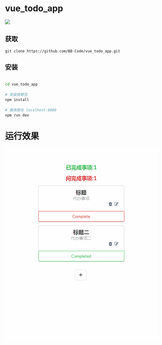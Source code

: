 # vue_todo_app
![](https://img.shields.io/badge/vue-2.x-green.svg)


## 获取

```
git clone https://github.com/BB-Code/vue_todo_app.git
```

## 安装

``` bash

cd vue_todo_app

# 安装依赖包
npm install

# 服务跑在 localhost:8080
npm run dev

```

# 运行效果
![效果图](https://github.com/BB-Code/vue_todo_app/blob/master/GIF.gif)


